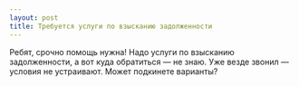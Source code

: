 ```yaml
---
layout: post 
title: Требуется услуги по взысканию задолженности 
--- 
```

Ребят, срочно помощь нужна! Надо услуги по взысканию задолженности, а вот куда обратиться — не знаю. Уже везде звонил — условия не устраивают. Может подкинете варианты?